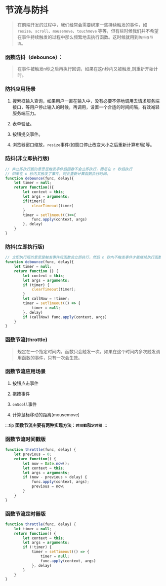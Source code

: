 # 节流与防抖

> 在前端开发的过程中，我们经常会需要绑定一些持续触发的事件，如 `resize`、`scroll`、`mousemove`、`touchmove` 等等，但有些时候我们并不希望在事件持续触发的过程中那么频繁地去执行函数。这时候就用到`防抖与节流`。


### 函数防抖（debounce）：

> 在事件被触发n秒之后再执行回调，如果在这n秒内又被触发,则重新开始计时。

### 防抖应用场景

1. 搜索框输入查询，如果用户一直在输入中，没有必要不停地调用去请求服务端接口，等用户停止输入的时候，再调用，设置一个合适的时间间隔，有效减轻服务端压力。

2. 表单验证。

3. 按钮提交事件。

4. 浏览器窗口缩放，`resize`事件(如窗口停止改变大小之后重新计算布局)等。

### 防抖(非立即执行版)
```js
// 非立即执行版的意思是触发事件后函数不会立即执行，而是在 n 秒后执行
// 如果在 n 秒内又触发了事件，则会重新计算函数执行时间。
function debounce(func, delay){
    let timer = null;
    return function(){
        let context = this;
        let args = arguments;
        if(timer){
            clearTimeout(timer)
        }
        timer = setTimeout(()=>{
            func.apply(context, args)
        }, delay)
    }
}

```


### 防抖(立即执行版)
```js
// 立即执行版的意思是触发事件后函数会立即执行，然后 n 秒内不触发事件才能继续执行函数的效果
function debounce(func, delay){
    let timer = null;
    return function () {
        let context = this;
        let args = arguments;
        if (timer) {
            clearTimeout(timer);
        }
        let callNow = !timer;
        timer = setTimeout(() => {
            timer = null;
        }, delay)
        if (callNow) func.apply(context, args)
    }
}

```

### 函数节流(throttle)

> 规定在一个指定时间内，函数只会触发一次。如果在这个时间内多次触发调用函数的事件，只有一次会生效。

### 函数节流应用场景

1. 按钮点击事件

2. 拖拽事件

3. `onScoll`事件

4. 计算鼠标移动的距离(mousemove)

:::tip
**函数节流主要有两种实现方法：`时间戳`和`定时器`**
:::

### 函数节流时间戳版

```js
function throttle(func, delay) {
    let previous = 0;
    return function() {
        let now = Date.now();
        let context = this;
        let args = arguments;
        if (now - previous > delay) {
            func.apply(context, args);
            previous = now;
        }
    }
}
```

### 函数节流定时器版

```js
function throttle(func, delay) {
    let timer = null;
    return function() {
        let context = this;
        let args = arguments;
        if (!timer) {
            timer = setTimeout(() => {
                timer = null;
                func.apply(context, args)
            }, delay)
        }
    }
}
```
